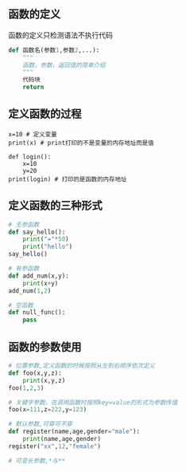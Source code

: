 ## 函数的定义
函数的定义只检测语法不执行代码
```python
def 函数名(参数1,参数2,...):
    """
    函数，参数，返回值的简单介绍
    """
    代码块
    return
```

## 定义函数的过程
```
x=10 # 定义变量
print(x) # print打印的不是变量的内存地址而是值

def login():
    x=10
    y=20
print(login) # 打印的是函数的内存地址
```

## 定义函数的三种形式
```python
# 无参函数
def say_hello():
    print("="*50)
    print("hello")
say_hello()

# 有参函数
def add_num(x,y):
    print(x+y)
add_num(1,2)

# 空函数
def null_func():
    pass
```

## 函数的参数使用
```python
# 位置参数,定义函数的时候按照从左到右顺序依次定义
def foo(x,y,z):
    print(x,y,z)
foo(1,2,3)

# 关键字参数，在调用函数时按照key=value的形式为参数传值
foo(x=111,z=222,y=123)

# 默认参数,可穿可不穿
def register(name,age,gender="male"):
    print(name,age,gender)
register("xx",12,"female")

# 可变长参数,*与**

```